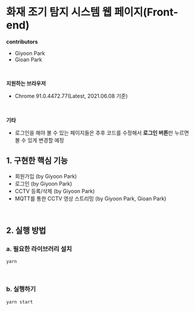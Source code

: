 # 화재 조기 탐지 시스템 웹 페이지(Front-end)

**contributors**

- Giyoon Park
- Gioan Park

<br/>

**지원하는 브라우저**

-  Chrome 91.0.4472.77(Latest, 2021.06.08 기준)

<br/>

**기타**

- 로그인을 해야 볼 수 있는 페이지들은 추후 코드를 수정해서 **로그인 버튼**만 누르면 볼 수 있게 변경할 예정

## 1. 구현한 핵심 기능

- 회원가입 (by Giyoon Park)
- 로그인 (by Giyoon Park)
- CCTV 등록/삭제 (by Giyoon Park)
- MQTT를 통한 CCTV 영상 스트리밍 (by Giyoon Park, Gioan Park)

<br/>

## 2.  실행 방법

### a. 필요한 라이브러리 설치

```
yarn
```

<br/>

### b. 실행하기

```
yarn start
```

